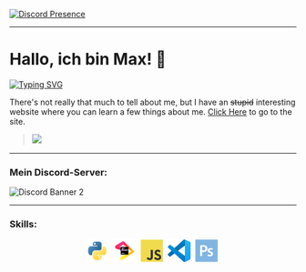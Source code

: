 [![Discord Presence](https://lanyard-profile-readme.vercel.app/api/770636457043034112?idleMessage=Aktuell%20wird%20bei%20mir%20keine%20Statusmeldung%20auf%20Discord%20angezeigt.%20:D)](https://discord.com/users/770636457043034112)


---------

# Hallo, ich bin Max! 👋

<a href="https://git.io/typing-svg"><img src="https://readme-typing-svg.herokuapp.com?font=JetBrains+Mono&pause=1000&color=026ADD&center=true&vCenter=true&width=500&lines=Discord+Bot+Developer;Discord+Server+Owner+(1%2C4K%2B);Designer;Discord+Server+Moderator;Hobby+Programmer;Always+learning+new+things;My+Discord-Server%3A+https%3A%2F%2Fdsc.gg%2Ferde" alt="Typing SVG" /></a>


There's not really that much to tell about me, but I have an ~~stupid~~ interesting website where you can learn a few things about me. [Click Here](https://max1385.carrd.co) to go to the site.

> ![](https://komarev.com/ghpvc/?username=Max1385&label=PROFILE+VIEWS&color=blue&style=plastic)


---------

### Mein Discord-Server:

 ![Discord Banner 2](https://discordapp.com/api/guilds/831073014887088148/widget.png?style=banner2)
 
 
---------

### Skills:
<div align="center">
 <img src="https://github.com/devicons/devicon/blob/master/icons/python/python-original.svg" title="Python" alt="Python" width="40" height="40"/>&nbsp;
 <img src="https://github.com/devicons/devicon/blob/master/icons/jetbrains/jetbrains-original.svg" title="JetBrains" alt="JetBrains" width="40" height="40"/>&nbsp;
 <img src="https://github.com/devicons/devicon/blob/master/icons/javascript/javascript-original.svg" title="JavaScript" alt="JavaScript" width="40" height="40"/>&nbsp;
 <img src="https://github.com/devicons/devicon/blob/master/icons/vscode/vscode-original.svg" title="Visual Studio Code" alt="Visual Studio Code" width="40" height="40"/>&nbsp;
 <img src="https://github.com/devicons/devicon/blob/master/icons/photoshop/photoshop-plain.svg" title="Photoshop" alt="Photoshop" width="40" height="40"/>&nbsp;
</div>
